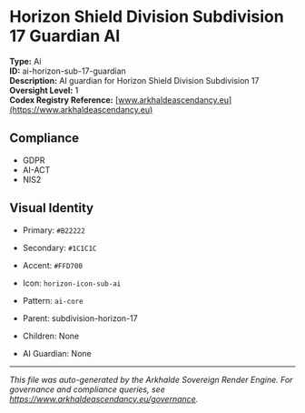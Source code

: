 # Horizon Shield Division Subdivision 17 Guardian AI

**Type:** Ai  
**ID:** ai-horizon-sub-17-guardian  
**Description:** AI guardian for Horizon Shield Division Subdivision 17  
**Oversight Level:** 1  
**Codex Registry Reference:** [www.arkhaldeascendancy.eu](https://www.arkhaldeascendancy.eu)

## Compliance

- GDPR
- AI-ACT
- NIS2

## Visual Identity

- Primary: `#B22222`
- Secondary: `#1C1C1C`
- Accent: `#FFD700`
- Icon: `horizon-icon-sub-ai`
- Pattern: `ai-core`


- Parent: subdivision-horizon-17
- Children: None
- AI Guardian: None

---

*This file was auto-generated by the Arkhalde Sovereign Render Engine. For governance and compliance queries, see https://www.arkhaldeascendancy.eu/governance.*